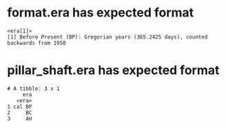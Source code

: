 # format.era has expected format

    <era[1]>
    [1] Before Present (BP): Gregorian years (365.2425 days), counted backwards from 1950

# pillar_shaft.era has expected format

    # A tibble: 3 x 1
         era
       <era>
    1 cal BP
    2     BC
    3     AH

